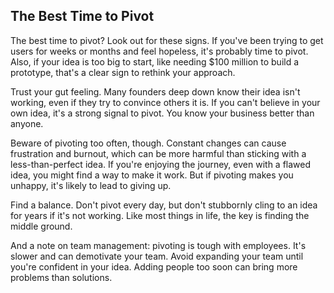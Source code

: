 ## The Best Time to Pivot

The best time to pivot? Look out for these signs. If you've been trying to get users for weeks or months and feel hopeless, it's probably time to pivot. Also, if your idea is too big to start, like needing $100 million to build a prototype, that's a clear sign to rethink your approach.

Trust your gut feeling. Many founders deep down know their idea isn't working, even if they try to convince others it is. If you can't believe in your own idea, it's a strong signal to pivot. You know your business better than anyone.

Beware of pivoting too often, though. Constant changes can cause frustration and burnout, which can be more harmful than sticking with a less-than-perfect idea. If you're enjoying the journey, even with a flawed idea, you might find a way to make it work. But if pivoting makes you unhappy, it's likely to lead to giving up.

Find a balance. Don't pivot every day, but don't stubbornly cling to an idea for years if it's not working. Like most things in life, the key is finding the middle ground.

And a note on team management: pivoting is tough with employees. It's slower and can demotivate your team. Avoid expanding your team until you're confident in your idea. Adding people too soon can bring more problems than solutions.